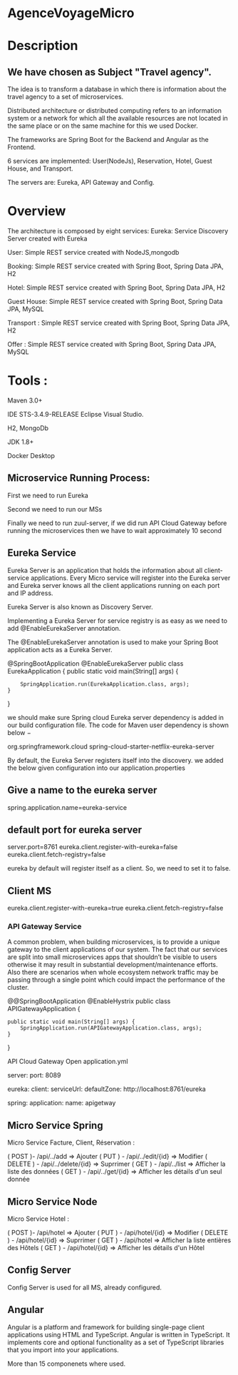 # AgenceVoyageMicro

# Description
## We have chosen as Subject "Travel agency". 

The idea is to transform a database in which there is information about the travel agency to a set of microservices. 

Distributed architecture or distributed computing refers to an information system or a network for which all the available resources are not located in the same place or on the same machine for this we used Docker. 

The frameworks are Spring Boot for the Backend and Angular as the Frontend. 

6 services are implemented: User(NodeJs), Reservation, Hotel, Guest House, and Transport.

The servers are: Eureka, API Gateway and Config.


# Overview
The architecture is composed by eight services:
Eureka: Service Discovery Server created with Eureka

User:  Simple REST service created with NodeJS,mongodb

Booking:  Simple REST service created with Spring Boot, Spring Data JPA, H2

Hotel: Simple REST service created with Spring Boot, Spring Data JPA, H2

Guest House: Simple REST service created with Spring Boot, Spring Data JPA, MySQL

Transport : Simple REST service created with Spring Boot, Spring Data JPA, H2

Offer : Simple REST service created with Spring Boot, Spring Data JPA, MySQL






# Tools :
Maven 3.0+

IDE STS-3.4.9-RELEASE Eclipse Visual Studio.

H2, MongoDb

JDK 1.8+

Docker Desktop

## Microservice Running Process:
First we need to run Eureka

Second we need to run our MSs

Finally we need to run zuul-server, if we did run API Cloud Gateway before running the microservices then we have to wait approximately 10 second

## Eureka Service
Eureka Server is an application that holds the information about all client-service applications. Every Micro service will register into the Eureka server and Eureka server knows all the client applications running on each port and IP address. 

Eureka Server is also known as Discovery Server.

Implementing a Eureka Server for service registry is as easy as
we need to add @EnableEurekaServer annotation. 

The @EnableEurekaServer annotation is used to make your Spring Boot application acts as a Eureka Server.


@SpringBootApplication
@EnableEurekaServer
public class EurekaApplication {
	public static void main(String[] args) {

		SpringApplication.run(EurekaApplication.class, args);
	}
}

we should make sure Spring cloud Eureka server dependency is added in our build configuration file. The code for Maven user dependency is shown below −

<dependency>
	<groupId>org.springframework.cloud</groupId>
	<artifactId>spring-cloud-starter-netflix-eureka-server</artifactId>
</dependency>

By default, the Eureka Server registers itself into the discovery. we added the below given configuration into our application.properties

## Give a name to the eureka server
spring.application.name=eureka-service
## default port for eureka server
server.port=8761
eureka.client.register-with-eureka=false
eureka.client.fetch-registry=false

eureka by default will register itself as a client. So, we need to set it to false.
## Client MS
eureka.client.register-with-eureka=true
eureka.client.fetch-registry=false
### API Gateway Service
A common problem, when building microservices, is to provide a unique gateway to the client applications of our system. The fact that our services are split into small microservices apps that shouldn’t be visible to users otherwise it may result in substantial development/maintenance efforts. Also there are scenarios when whole ecosystem network traffic may be passing through a single point which could impact the performance of the cluster.





@@SpringBootApplication
@EnableHystrix
public class APIGatewayApplication {

	public static void main(String[] args) {
		SpringApplication.run(APIGatewayApplication.class, args);
	}

}



API Cloud Gateway
Open application.yml

server:
  port: 8089
 
eureka:
  client:
    serviceUrl:
      defaultZone: http://localhost:8761/eureka

spring:
  application:
    name: apigetway 


## Micro Service Spring
Micro Service Facture, Client, Réservation :

( POST )- /api/../add => Ajouter 
( PUT ) - /api/../edit/{id} => Modifier
( DELETE ) - /api/../delete/{id} => Suprrimer 
( GET ) - /api/../list => Afficher la liste des données
( GET ) - /api/../get/{id} => Afficher les détails d'un seul donnée

## Micro Service Node 
Micro Service Hotel :

( POST )- /api/hotel => Ajouter 
( PUT ) - /api/hotel/{id} => Modifier 
( DELETE ) - /api/hotel/{id} => Suprrimer 
( GET ) - /api/hotel => Afficher la liste entières des Hôtels
( GET ) - /api/hotel/{id} => Afficher les détails d'un Hôtel

## Config Server
Config Server is used for all MS, already configured.

## Angular 
Angular is a platform and framework for building single-page client applications using HTML and TypeScript. Angular is written in TypeScript. It implements core and optional functionality as a set of TypeScript libraries that you import into your applications.

More than 15 componenets where used.









